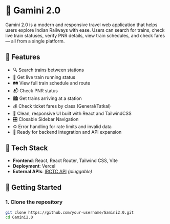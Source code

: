 # 🚆 Gamini 2.0

Gamini 2.0 is a modern and responsive travel web application that helps users explore Indian Railways with ease. Users can search for trains, check live train statuses, verify PNR details, view train schedules, and check fares — all from a single platform.

## 🌟 Features

- 🔍 Search trains between stations
- 📍 Get live train running status
- 🛤️ View full train schedule and route
- 📬 Check PNR status
- 🏙️ Get trains arriving at a station
- 💰 Check ticket fares by class (General/Tatkal)
- 📌 Clean, responsive UI built with React and TailwindCSS
- 🎛️ Closable Sidebar Navigation
- ⚙️ Error handling for rate limits and invalid data
- 🧠 Ready for backend integration and API expansion

## 🚀 Tech Stack

- **Frontend**: React, React Router, Tailwind CSS, Vite
- **Deployment**: Vercel
- **External APIs**: [IRCTC API](https://rapidapi.com/IRCTCAPI/api/irctc1/playground/apiendpoint_) *(pluggable)*

## 🔧 Getting Started

### 1. Clone the repository

```bash
git clone https://github.com/your-username/Gamini2.0.git
cd Gamini2.0
